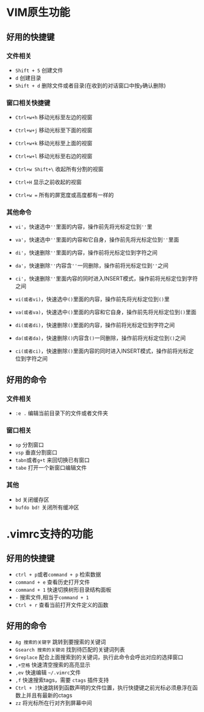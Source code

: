 # VIM原生功能

## 好用的快捷键

### 文件相关

- `Shift + 5` 创建文件
- `d` 创建目录
- `Shift + d` 删除文件或者目录(在收到的对话窗口中按`y`确认删除)

### 窗口相关快捷键

- `Ctrl+w+h` 移动光标至左边的视窗
- `Ctrl+w+j` 移动光标至下面的视窗
- `Ctrl+w+k` 移动光标至上面的视窗
- `Ctrl+w+l` 移动光标至右边的视窗

- `Ctrl+w Shift+\` 收起所有分割的视窗
- `Ctrl+H` 显示之前收起的视窗
- `Ctrl+w =` 所有的屏宽度或高度都有一样的

### 其他命令

- `vi'`，快速选中`''`里面的内容，操作前先将光标定位到`''`里
- `va'`，快速选中`''`里面的内容和它自身，操作前先将光标定位到`''`里面
- `di'`，快速删除`''`里面的内容，操作前将光标定位到字符之间
- `da'`，快速删除`''`内容含`''`一同删除，操作前将光标定位到`''`之间
- `ci'`，快速删除`''`里面内容的同时进入INSERT模式，操作前将光标定位到字符之间

- `vi(或者vi)`，快速选中`()`里面的内容，操作前先将光标定位到`()`里
- `va(或者va)`，快速选中`()`里面的内容和它自身，操作前先将光标定位到`()`里面
- `di(或者di)`，快速删除`()`里面的内容，操作前将光标定位到字符之间
- `da(或者da)`，快速删除`()`内容含`()`一同删除，操作前将光标定位到`()`之间
- `ci(或者ci)`，快速删除`()`里面内容的同时进入INSERT模式，操作前将光标定位到字符之间


## 好用的命令

### 文件相关

- `:e .` 编辑当前目录下的文件或者文件夹


### 窗口相关

- `sp` 分割窗口
- `vsp` 垂直分割窗口
- `tabn`或者`g+t` 来回切换已有窗口
- `tabe` 打开一个新窗口编辑文件


### 其他

- `bd` 关闭缓存区
- `bufdo bd!` 关闭所有缓冲区


# .vimrc支持的功能

## 好用的快捷键

- `ctrl + p`或者`command + p` 检索数据
- `command + e` 查看历史打开文件
- `command + 1` 快速切换树形目录结构面板
- `-` 搜索文件,相当于`command + 1`
- `Ctrl + r` 查看当前打开文件定义的函数



## 好用的命令

- `Ag 搜索的关键字` 跳转到要搜索的关键词
- `Gsearch 搜索的关键词` 找到待匹配的关键词列表
- `Greplace` 配合上面搜索到的关键词，执行此命令会呼出对应的选择窗口
- `,+空格` 快速清空搜索的高亮显示
- `,ev` 快速编辑 `~/.vimrc`文件
- `,f` 快速搜索tags，需要 `ctags` 插件支持
- `Ctrl + ]`快速跳转到函数声明的文件位置，执行快捷键之前光标必须悬浮在函数上并且有最新的ctags
- `zz` 将光标所在行对齐到屏幕中间